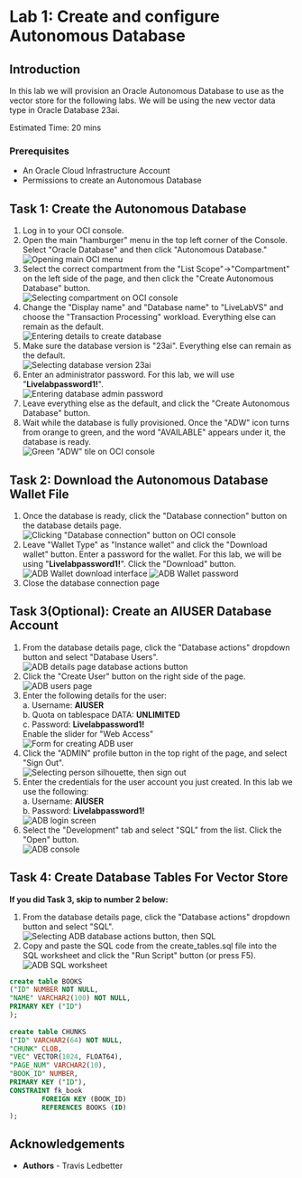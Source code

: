 # Lab 1: Create and configure Autonomous Database

## Introduction

In this lab we will provision an Oracle Autonomous Database to use as the vector store for the following labs. We will be using the new vector data type in Oracle Database 23ai.

Estimated Time: 20 mins

### Prerequisites

* An Oracle Cloud Infrastructure Account
* Permissions to create an Autonomous Database

## Task 1: Create the Autonomous Database

1. Log in to your OCI console.<br>
2. Open the main "hamburger" menu in the top left corner of the Console. Select "Oracle Database" and then click "Autonomous Database."<br>
![Opening main OCI menu](images/oci-main-menu.png)
3. Select the correct compartment from the "List Scope"→"Compartment" on the left side of the page, and then click the "Create Autonomous Database" button.<br>
![Selecting compartment on OCI console](images/oci-create-adb.png)
4. Change the "Display name" and "Database name" to "LiveLabVS" and choose the "Transaction Processing" workload. Everything else can remain as the default.<br>
![Entering details to create database](images/adb-create-form-name.png)
5. Make sure the database version is "23ai". Everything else can remain as the default.<br>
![Selecting database version 23ai](images/adb-create-form-version.png)
6. Enter an administrator password. For this lab, we will use "<b>Livelabpassword1!</b>".<br>
![Entering database admin password](images/adb-create-form-passwd.png)
7. Leave everything else as the default, and click the "Create Autonomous Database" button.<br>
8. Wait while the database is fully provisioned. Once the "ADW" icon turns from orange to green, and the word "AVAILABLE" appears under it, the database is ready.<br>
![Green "ADW" tile on OCI console](images/adb-lifecycle-tile-green.png)

## Task 2: Download the Autonomous Database Wallet File

1. Once the database is ready, click the "Database connection" button on the database details page.<br>
![Clicking "Database connection" button on OCI console](images/adb-connection-button.png)
2. Leave "Wallet Type" as "Instance wallet" and click the "Download wallet" button. Enter a password for the wallet. For this lab, we will be using "<b>Livelabpassword1!</b>". Click the "Download" button.<br>
![ADB Wallet download interface](images/adb-wallet-download.png)
![ADB Wallet password](images/adb-wallet-password.png)
3. Close the database connection page

## Task 3(Optional): Create an AIUSER Database Account

1. From the database details page, click the "Database actions" dropdown button and select "Database Users".<br>
![ADB details page database actions button](images/adb-actions-users.png)
2. Click the "Create User" button on the right side of the page.<br>
![ADB users page](images/adb-users-create-user.png)
3. Enter the following details for the user:<br>
a. Username: <b>AIUSER</b><br>
b. Quota on tablespace DATA: <b>UNLIMITED</b><br>
c. Password: <b>Livelabpassword1!</b><br>
Enable the slider for "Web Access"<br>
![Form for creating ADB user](images/adb-users-create-user-form.png)
4. Click the "ADMIN" profile button in the top right of the page, and select "Sign Out".<br>
![Selecting person silhouette, then sign out](images/adb-admin-signout.png)
5. Enter the credentials for the user account you just created. In this lab we use the following:<br>
a. Username: <b>AIUSER</b><br>
b. Password: <b>Livelabpassword1!</b><br>
![ADB login screen](images/adb-login-form.png)
6. Select the "Development" tab and select "SQL" from the list. Click the "Open" button.<br>
![ADB console](images/adb-dev-sql.png)

## Task 4: Create Database Tables For Vector Store   
**If you did Task 3, skip to number 2 below:**
1. From the database details page, click the "Database actions" dropdown button and select "SQL".<br>
![Selecting ADB database actions button, then SQL](images/adb-actions-sql.png)
2. Copy and paste the SQL code from the create_tables.sql file into the SQL worksheet and click the "Run Script" button (or press F5).<br>
![ADB SQL worksheet](images/adb-sql-worksheet.png)

```sql
create table BOOKS
("ID" NUMBER NOT NULL,
"NAME" VARCHAR2(100) NOT NULL,
PRIMARY KEY ("ID") 
);
 
create table CHUNKS
("ID" VARCHAR2(64) NOT NULL,
"CHUNK" CLOB,
"VEC" VECTOR(1024, FLOAT64),
"PAGE_NUM" VARCHAR2(10),
"BOOK_ID" NUMBER,
PRIMARY KEY ("ID"),
CONSTRAINT fk_book
        FOREIGN KEY (BOOK_ID)
        REFERENCES BOOKS (ID)
);
```

## **Acknowledgements**

* **Authors** - Travis Ledbetter


